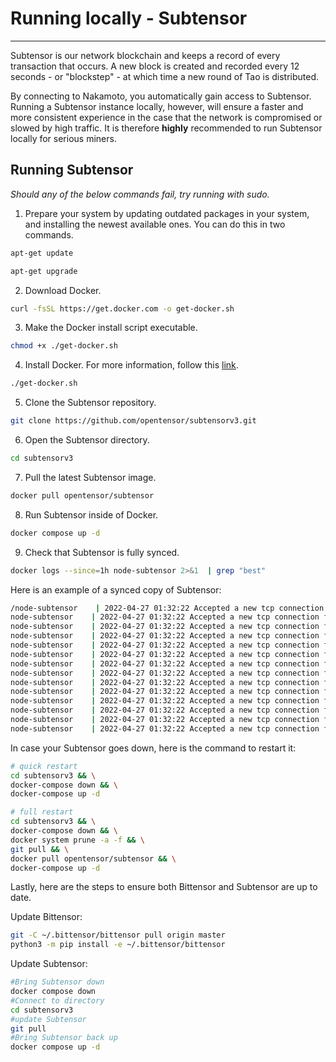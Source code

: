 # Running locally - Subtensor
--- 
Subtensor is our network blockchain and keeps a record of every transaction that occurs. A new block is created and recorded every 12 seconds - or "blockstep" - at which time a new round of Tao is distributed. 


By connecting to Nakamoto, you automatically gain access to Subtensor. Running a Subtensor instance locally, however, will ensure a faster and more consistent experience in the case that the network is compromised or slowed by high traffic. It is therefore **highly** recommended to run Subtensor locally for serious miners.



## Running Subtensor 

*Should any of the below commands fail, try running with sudo.*

1. Prepare your system by updating outdated packages in your system, and installing the newest available ones. You can do this in two commands. 


```bash
apt-get update
```

```bash
apt-get upgrade
```

2. Download Docker.

```bash
curl -fsSL https://get.docker.com -o get-docker.sh
```

3. Make the Docker install script executable.

```bash
chmod +x ./get-docker.sh
```

4. Install Docker. For more information, follow this [link](https://www.docker.com/).

```bash
./get-docker.sh
```

5. Clone the Subtensor repository.

```bash
git clone https://github.com/opentensor/subtensorv3.git
```

6. Open the Subtensor directory.

```bash
cd subtensorv3
```

7. Pull the latest Subtensor image.

```bash
docker pull opentensor/subtensor
```

8. Run Subtensor inside of Docker.

```bash
docker compose up -d
```

9. Check that Subtensor is fully synced.


```bash
docker logs --since=1h node-subtensor 2>&1  | grep "best"
```


Here is an example of a synced copy of Subtensor:


```bash
/node-subtensor    | 2022-04-27 01:32:22 Accepted a new tcp connection from 172.22.0.1:50564.    
node-subtensor    | 2022-04-27 01:32:22 Accepted a new tcp connection from 172.22.0.1:50568.    
node-subtensor    | 2022-04-27 01:32:22 Accepted a new tcp connection from 172.22.0.1:50572.    
node-subtensor    | 2022-04-27 01:32:22 Accepted a new tcp connection from 172.22.0.1:50576.    
node-subtensor    | 2022-04-27 01:32:22 Accepted a new tcp connection from 172.22.0.1:50580.    
node-subtensor    | 2022-04-27 01:32:22 Accepted a new tcp connection from 172.22.0.1:50584.    
node-subtensor    | 2022-04-27 01:32:22 Accepted a new tcp connection from 172.22.0.1:50588.    
node-subtensor    | 2022-04-27 01:32:22 Accepted a new tcp connection from 172.22.0.1:50592.    
node-subtensor    | 2022-04-27 01:32:22 Accepted a new tcp connection from 172.22.0.1:50596.    
node-subtensor    | 2022-04-27 01:32:22 Accepted a new tcp connection from 172.22.0.1:50600.    
node-subtensor    | 2022-04-27 01:32:22 Accepted a new tcp connection from 172.22.0.1:50604.    
node-subtensor    | 2022-04-27 01:32:22 Accepted a new tcp connection from 172.22.0.1:50608.    
node-subtensor    | 2022-04-27 01:32:22 Accepted a new tcp connection from 172.22.0.1:50612.    
node-subtensor    | 2022-04-27 01:32:22 Accepted a new tcp connection from 172.22.0.1:50616. 
```


In case your Subtensor goes down, here is the command to restart it: 


```bash
# quick restart
cd subtensorv3 && \
docker-compose down && \
docker-compose up -d

# full restart
cd subtensorv3 && \
docker-compose down && \
docker system prune -a -f && \
git pull && \
docker pull opentensor/subtensor && \
docker-compose up -d
```


Lastly, here are the steps to ensure both Bittensor and Subtensor are up to date. 


Update Bittensor: 


```bash
git -C ~/.bittensor/bittensor pull origin master
python3 -m pip install -e ~/.bittensor/bittensor
```


Update Subtensor: 


```bash
#Bring Subtensor down
docker compose down
#Connect to directory
cd subtensorv3
#update Subtensor
git pull
#Bring Subtensor back up 
docker compose up -d
```
